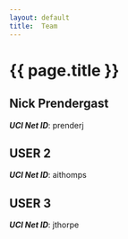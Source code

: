 ```yaml
---
layout: default
title:  Team
---
```


# {{ page.title }}


## Nick Prendergast
***UCI Net ID***: prenderj

## USER 2
***UCI Net ID***: aithomps

## USER 3
***UCI Net ID***: jthorpe
